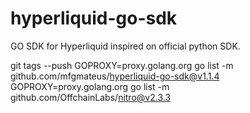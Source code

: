 # hyperliquid-go-sdk

GO SDK for Hyperliquid inspired on official python SDK.



git tags --push
GOPROXY=proxy.golang.org go list -m github.com/mfgmateus/hyperliquid-go-sdk@v1.1.4
GOPROXY=proxy.golang.org go list -m github.com/OffchainLabs/nitro@v2.3.3